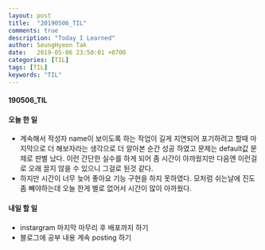 ```yaml
---
layout: post
title:  "20190506_TIL"
comments: true
description: "Today I Learned"
author: SeungHyeon Tak
date:   2019-05-06 23:50:01 +0700
categories: [TIL]
tags: [TIL]
keywords: "TIL"
---
```

#### 190506_TIL

#### 오늘 한 일
* 계속해서 작성자 name이 보이도록 하는 작업이 길게 지연되어 포기하려고 할때 마지막으로 더 해보자라는 생각으로 더 알아본 순간 성공 하였고 문제는 default값 문제로 판별 났다. 이런 간단한 실수를 하게 되어 좀 시간이 아까웠지만 다음엔 이런걸로 오래 끌지 않을 수 있으니 그걸로 된것 같다.
* 하지만 시간이 너무 늦어 좋아요 기능 구현을 하지 못하였다. 모처럼 쉬는날에 진도 좀 빼야하는데 오늘 한게 별로 없어서 시간이 많이 아까웠다. 

#### 내일 할 일
* instargram 마지막 마무리 후 배포까지 하기
* 블로그에 공부 내용 계속 posting 하기
